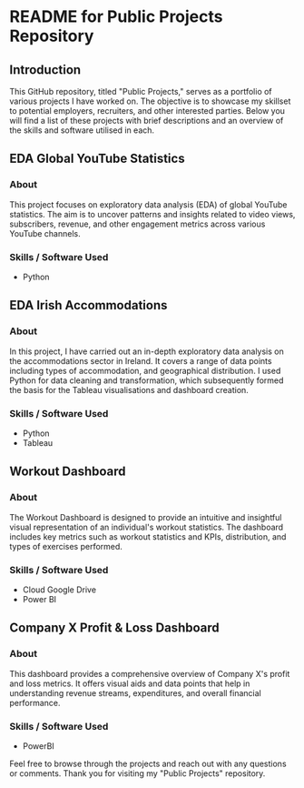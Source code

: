 # README for Public Projects Repository
## Introduction
This GitHub repository, titled "Public Projects," serves as a portfolio of various projects I have worked on. The objective is to showcase my skillset to potential employers, recruiters, and other interested parties. Below you will find a list of these projects with brief descriptions and an overview of the skills and software utilised in each.


## EDA Global YouTube Statistics
### About
This project focuses on exploratory data analysis (EDA) of global YouTube statistics. The aim is to uncover patterns and insights related to video views, subscribers, revenue, and other engagement metrics across various YouTube channels.

### Skills / Software Used
- Python

## EDA Irish Accommodations
### About
In this project, I have carried out an in-depth exploratory data analysis on the accommodations sector in Ireland. It covers a range of data points including types of accommodation, and geographical distribution. I used Python for data cleaning and transformation, which subsequently formed the basis for the Tableau visualisations and dashboard creation.

### Skills / Software Used
- Python
- Tableau

## Workout Dashboard
### About
The Workout Dashboard is designed to provide an intuitive and insightful visual representation of an individual's workout statistics. The dashboard includes key metrics such as workout statistics and KPIs, distribution, and types of exercises performed.

### Skills / Software Used
- Cloud Google Drive
- Power BI

## Company X Profit & Loss Dashboard
### About
This dashboard provides a comprehensive overview of Company X's profit and loss metrics. It offers visual aids and data points that help in understanding revenue streams, expenditures, and overall financial performance.

### Skills / Software Used
- PowerBI

Feel free to browse through the projects and reach out with any questions or comments. Thank you for visiting my "Public Projects" repository.
